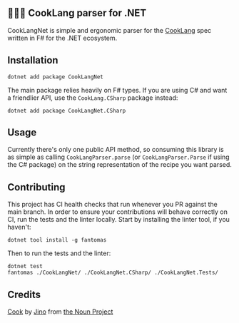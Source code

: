 ## 👨🏽‍🍳 CookLang parser for .NET 
CookLangNet is simple and ergonomic parser for the [CookLang](https://cooklang.org/) spec written in F# for the .NET ecosystem.

## Installation
```terminal
dotnet add package CookLangNet
```

The main package relies heavily on F# types. If you are using C# and want a friendlier API, use the `CookLang.CSharp` package instead:

```terminal
dotnet add package CookLangNet.CSharp
```

## Usage
Currently there's only one public API method, so consuming this library is as simple as calling `CookLangParser.parse` (or `CookLangParser.Parse` if using the C# package) on the string representation of the recipe you want parsed.

## Contributing
This project has CI health checks that run whenever you PR against the main branch. In order to ensure your contributions will behave correctly on CI, run the tests and the linter locally.
Start by installing the linter tool, if you haven't:
```
dotnet tool install -g fantomas
```
Then to run the tests and the linter:
```
dotnet test
fantomas ./CookLangNet/ ./CookLangNet.CSharp/ ./CookLangNet.Tests/
```

## Credits
[Cook](https://thenounproject.com/search/?q=cook&i=4362574) by [Jino](https://thenounproject.com/microdotgraphic/) from [the Noun Project](https://thenounproject.com/)